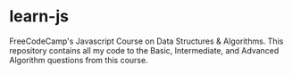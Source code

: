 # learn-js
FreeCodeCamp's Javascript Course on Data Structures &amp; Algorithms. This repository contains all my code to the Basic, Intermediate, and Advanced Algorithm questions from this course.
